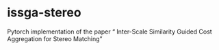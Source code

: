 # issga-stereo
Pytorch implementation of the paper “ Inter-Scale Similarity Guided Cost Aggregation for Stereo Matching”
